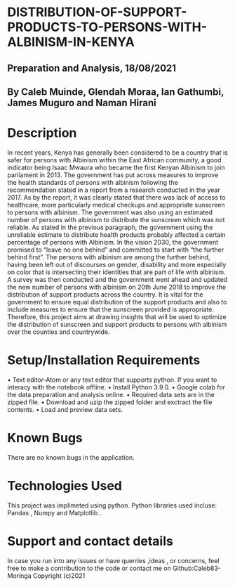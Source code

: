 # DISTRIBUTION-OF-SUPPORT-PRODUCTS-TO-PERSONS-WITH-ALBINISM-IN-KENYA

## Preparation and Analysis, 18/08/2021

## By Caleb Muinde, Glendah Moraa, Ian Gathumbi, James Muguro and Naman Hirani

# Description
In recent years, Kenya has generally been considered to be a country that is safer for persons with Albinism within the East African community, a good indicator being Isaac Mwaura who became the first Kenyan Albinism to join parliament in 2013. The government has put across measures to improve the health standards of persons with albinism following the recommendation stated in a report from a research conducted in the year 2017.  As by the report, it was clearly stated that there was lack of access to healthcare, more particularly medical checkups and appropriate sunscreen to persons with albinism. The government was also using an estimated number of persons with albinism to distribute the sunscreen which was not reliable.
As stated in the previous paragraph, the government using the unreliable estimate to distribute health products probably affected a certain percentage of persons with Albinism. In the vision 2030, the government promised to “leave no one behind” and committed to start with “the further behind first”. The persons with albinism are among the further behind, having been left out of discourses on gender, disability and more especially on color that is intersecting their identities that are part of life with albinism. A survey was then conducted and the government went ahead and updated the new number of persons with albinism on 20th June 2018 to improve the distribution of support products across the country.
It is vital for the government to ensure equal distribution of the support products and also to include measures to ensure that the sunscreen provided is appropriate.  Therefore, this project aims at drawing insights that will be used to optimize the distribution of sunscreen and support products to persons with albinism over the counties and  countrywide.

# Setup/Installation Requirements
•	Text editor-Atom or any text editor that supports python. If you want to interacy with the notebook offline.
•	Install Python 3.9.0.
•	Google colab for the data preparation and analysis online.
•	Required data sets are in the zipped file.
•	Download and uzip the zipped folder and exctract the file contents.
•	Load and preview data sets.

# Known Bugs
There are no known bugs in the application.

# Technologies Used
This project was implimeted using python. Python libraries used incluse: Pandas , Numpy and Matplotlib .

# Support and contact details
In case you run into any issues or have querries ,ideas , or concerns, feel free to make a contribution to the code or contact me on Github:Caleb83-Moringa Copyright (c)2021
